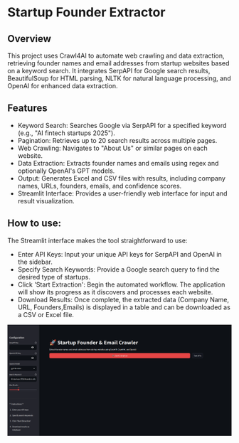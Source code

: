 # Startup Founder Extractor

## Overview
This project uses Crawl4AI to automate web crawling and data extraction, retrieving founder names and email addresses from startup websites based on a keyword search. It integrates SerpAPI for Google search results, BeautifulSoup for HTML parsing, NLTK for natural language processing, and OpenAI for enhanced data extraction.

## Features
- Keyword Search: Searches Google via SerpAPI for a specified keyword (e.g., "AI fintech startups 2025").
- Pagination: Retrieves up to 20 search results across multiple pages.
- Web Crawling: Navigates to "About Us" or similar pages on each website.
- Data Extraction: Extracts founder names and emails using regex and optionally OpenAI's GPT models.
- Output: Generates Excel and CSV files with results, including company names, URLs, founders, emails, and confidence scores.
- Streamlit Interface: Provides a user-friendly web interface for input and result visualization.

## How to use:
The Streamlit interface makes the tool straightforward to use:
- Enter API Keys: Input your unique API keys for SerpAPI and OpenAI in the sidebar.
- Specify Search Keywords: Provide a Google search query to find the desired type of startups.
- Click 'Start Extraction': Begin the automated workflow. The application will show its progress as it discovers and processes each website.
- Download Results: Once complete, the extracted data (Company Name, URL, Founders,Emails) is displayed in a table and can be downloaded as a CSV or Excel file.

![App Screenshot](founder_extractor.png)
